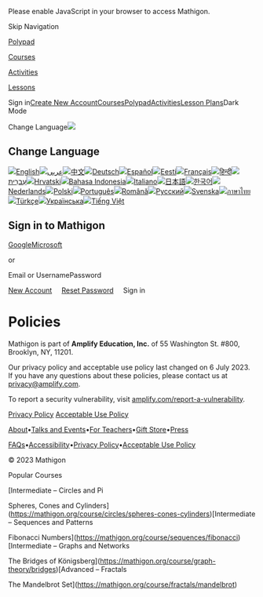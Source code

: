Please enable JavaScript in your browser to access Mathigon.

[](https://mathigon.org/ "Mathigon")Skip Navigation

[Polypad](https://polypad.amplify.com/)

[Courses](https://mathigon.org/courses)

[Activities](https://mathigon.org/activities)

[Lessons](https://polypad.amplify.com/lessons)

Sign in[Create New Account](https://mathigon.org/signup)[Courses](https://mathigon.org/courses)[Polypad](https://mathigon.org/polypad)[Activities](https://mathigon.org/activities)[Lesson Plans](https://mathigon.org/tasks)Dark Mode

Change Language![](/images/flags/gb.png)

Change Language
---------------

[![](/images/flags/gb.png)English](https://mathigon.org/policies)[![](/images/flags/sa.png)عربى](https://ar.mathigon.org/policies)[![](/images/flags/cn.png)中文](https://cn.mathigon.org/policies)[![](/images/flags/de.png)Deutsch](https://de.mathigon.org/policies)[![](/images/flags/es.png)Español](https://es.mathigon.org/policies)[![](/images/flags/ee.png)Eesti](https://et.mathigon.org/policies)[![](/images/flags/fr.png)Français](https://fr.mathigon.org/policies)[![](/images/flags/in.png)हिन्दी](https://hi.mathigon.org/policies)[![](/images/flags/il.png)עִברִית](https://he.mathigon.org/policies)[![](/images/flags/hr.png)Hrvatski](https://hr.mathigon.org/policies)[![](/images/flags/id.png)Bahasa Indonesia](https://id.mathigon.org/policies)[![](/images/flags/it.png)Italiano](https://it.mathigon.org/policies)[![](/images/flags/jp.png)日本語](https://ja.mathigon.org/policies)[![](/images/flags/kr.png)한국어](https://ko.mathigon.org/policies)[![](/images/flags/nl.png)Nederlands](https://nl.mathigon.org/policies)[![](/images/flags/pl.png)Polski](https://pl.mathigon.org/policies)[![](/images/flags/br.png)Português](https://pt.mathigon.org/policies)[![](/images/flags/ro.png)Română](https://ro.mathigon.org/policies)[![](/images/flags/ru.png)Русский](https://ru.mathigon.org/policies)[![](/images/flags/se.png)Svenska](https://sv.mathigon.org/policies)[![](/images/flags/th.png)ภาษาไทย](https://th.mathigon.org/policies)[![](/images/flags/tr.png)Türkçe](https://tr.mathigon.org/policies)[![](/images/flags/ua.png)Українська](https://uk.mathigon.org/policies)[![](/images/flags/vn.png)Tiếng Việt](https://vi.mathigon.org/policies)

Sign in to Mathigon
-------------------

[Google](https://mathigon.org/auth/google)[Microsoft](https://mathigon.org/auth/microsoft)

or

Email or UsernamePassword

[New Account](https://mathigon.org/signup)     [Reset Password](https://mathigon.org/forgot)     Sign in

Policies
========

Mathigon is part of **Amplify Education, Inc.** of 55 Washington St. #800, Brooklyn, NY, 11201.

Our privacy policy and acceptable use policy last changed on 6 July 2023. If you have any questions about these policies, please contact us at [privacy@amplify.com](mailto:privacy@amplify.com).

To report a security vulnerability, visit [amplify.com/report-a-vulnerability](https://amplify.com/report-a-vulnerability).

[Privacy Policy](https://amplify.com/customer-privacy) [Acceptable Use Policy](https://amplify.com/acceptable-use-policy)

[About](https://mathigon.org/about)•[Talks and Events](https://mathigon.org/learn)•[For Teachers](https://mathigon.org/teachers)•[Gift Store](https://mathigon.org/store)•[Press](https://mathigon.org/press)

[FAQs](https://mathigon.org/faqs)•[Accessibility](https://mathigon.org/accessibility)•[Privacy Policy](https://amplify.com/customer-privacy)•[Acceptable Use Policy](https://amplify.com/acceptable-use-policy)

© 2023 Mathigon

[](https://twitter.com/MathigonOrg "Twitter")[](https://www.facebook.com/Mathigon/ "Facebook")[](https://www.instagram.com/mathigon_org/ "Instagram")[](https://www.youtube.com/c/Mathigon "YouTube")[](https://www.tiktok.com/@mathigon "TikTok")

Popular Courses

[Intermediate – Circles and Pi

Spheres, Cones and Cylinders](https://mathigon.org/course/circles/spheres-cones-cylinders)[Intermediate – Sequences and Patterns

Fibonacci Numbers](https://mathigon.org/course/sequences/fibonacci)[Intermediate – Graphs and Networks

The Bridges of Königsberg](https://mathigon.org/course/graph-theory/bridges)[Advanced – Fractals

The Mandelbrot Set](https://mathigon.org/course/fractals/mandelbrot)